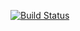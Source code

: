 [![Build Status](https://travis-ci.com/osism/travis.svg?branch=master)](https://travis-ci.com/osism/travis)
